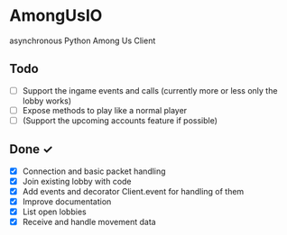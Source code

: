 # AmongUsIO
asynchronous Python Among Us Client

## Todo
-  [ ] Support the ingame events and calls (currently more or less only the lobby works)
-  [ ] Expose methods to play like a normal player
-  [ ] (Support the upcoming accounts feature if possible)

## Done ✓
-  [x] Connection and basic packet handling
-  [X] Join existing lobby with code
-  [X] Add events and decorator Client.event for handling of them
-  [X] Improve documentation
-  [X] List open lobbies
-  [X] Receive and handle movement data
